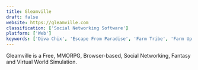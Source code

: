 ```yaml
---
title: Gleamville
draft: false 
website: https://gleamville.com
classification: ['Social Networking Software']
platform: ['Web']
keywords: ['Diva Chix', 'Escape From Paradise', 'Farm Tribe', 'Farm Up', 'FarmVille', 'Hay day', 'Jojo’s Fashion Show', 'Movie Star Planet', 'My Sunny Resort', 'My Tribe', 'MySims Kingdom', 'Persona 5', 'Princess Maker Refine', 'Railroad Tycoon 3', 'SimCity BuildIt', 'The Island: Castaway 2', 'The Sims Castaway Stories', 'Virtual Villagers', 'Wild Tribe']
---
```

Gleamville is a Free, MMORPG, Browser-based, Social Networking, Fantasy and Virtual World Simulation.